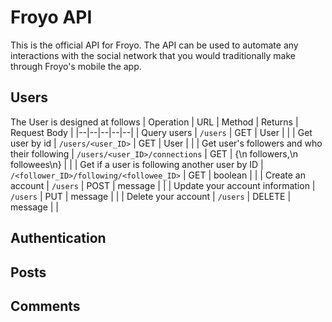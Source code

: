 # Froyo API
This is the official API for Froyo. The API can be used to automate any interactions with the social network that you would traditionally make through Froyo's mobile the app.
## Users
The User is designed at follows
| Operation | URL | Method | Returns | Request Body |
|--|--|--|--|--|
| Query users | `/users` | GET | User |  |
| Get user by id | `/users/<user_ID>` | GET | User |  |
| Get user's followers and who their following | `/users/<user_ID>/connections` | GET | {\n followers,\n  followees\n} |  |
| Get if a user is following another user by ID | `/<follower_ID>/following/<followee_ID>` | GET | boolean |  |
| Create an account | `/users` | POST | message |  |
| Update your account information | `/users` | PUT | message |  |
| Delete your account | `/users` | DELETE | message |  |
## Authentication
## Posts
## Comments
